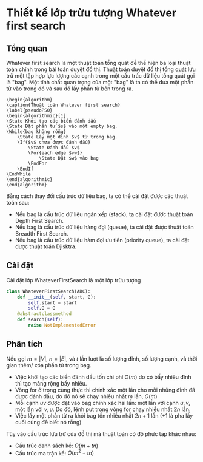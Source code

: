 # Thiết kế lớp trừu tượng Whatever first search

## Tổng quan

Whatever first search là một thuật toán tổng quát để thể hiện ba loại thuật toán chính trong bài toán duyệt đồ thị. Thuật toán duyệt đồ thị tổng quát lưu trữ một tập hợp lực lượng các cạnh trong một cấu trúc dữ liệu tổng quát gọi là "bag". Một tính chất quan trọng của một "bag" là ta có thể đưa một phần tử vào trong đó và sau đó lấy phần tử bên trong ra.

```
\begin{algorithm}
\caption{Thuật toán Whatever first search}
\label{pseudoPSO}
\begin{algorithmic}[1]
\State Khởi tạo các biến đánh dấu
\State Đặt phần tử $s$ vào một empty bag.
\While{bag không rỗng}
    \State Lấy một đỉnh $v$ từ trong bag.
    \If{$v$ chưa được đánh dấu}
        \State Đánh dấu $v$
        \For{each edge $vw$}
            \State Đặt $w$ vào bag
        \EndFor
    \EndIf
\EndWhile
\end{algorithmic}
\end{algorithm}
```

Bằng cách thay đổi cấu trúc dữ liệu bag, ta có thể cài đặt được các thuật toán sau:
- Nếu bag là cấu trúc dữ liệu ngăn xếp (stack), ta cài đặt được thuật toán Depth First Search.
- Nếu bag là cấu trúc dữ liệu hàng đợi (queue), ta cài đặt được thuật toán Breadth First Search.
- Nếu bag là cấu trúc dữ liệu hàm đợi ưu tiên (priority queue), ta cài đặt được thuật toán Djisktra.

## Cài đặt

Cài đặt lớp WhateverFirstSearch là một lớp trừu tượng

```py
class WhateverFirstSearch(ABC):
    def __init__(self, start, G):
        self.start = start
        self.G = G
    @abstractclassmethod
    def search(self):
        raise NotImplementedError
```

## Phân tích

Nếu gọi $m = |V|$, $n = |E|$, và $t$ lần lượt là số lượng đỉnh, số lượng cạnh, và thời gian thêm/ xóa phần tử trong bag.
- Việc khởi tạo các biến đánh dấu tốn chi phí $O(m)$ do có bấy nhiêu đỉnh thì tạo mảng rộng bấy nhiêu.
- Vòng for ở trong cùng thực thi chính xác một lần cho mỗi những đỉnh đã được đánh dấu, do đó nó sẽ chạy nhiều nhất $m$ lần, $O(m)$
- Mỗi cạnh $uv$ được đặt vào bag chính xác hai lần: một lần với cạnh $u, v$, một lần với $v, u$. Do đó, lệnh put trong vòng for chạy nhiều nhất $2n$ lần.
- Việc lấy một phần tử ra khỏi bag tốn nhiều nhất $2n + 1$ lần (+1 là pha lấy cuối cùng để biết nó rỗng)

Tùy vào cấu trúc lưu trữ của đồ thị mà thuật toán có độ phức tạp khác nhau:
- Cấu trúc danh sách kề: $O(m +tn)$
- Cấu trúc ma trận kề: $O(m^2 +tn)$